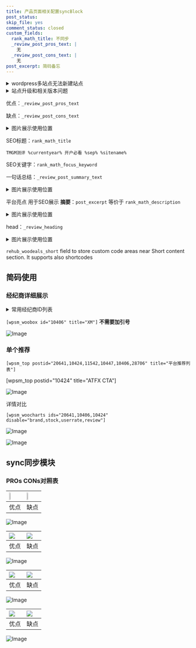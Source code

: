 ```yaml
---
title: 产品页面相关配置syncBlock
post_status: 
skip_file: yes
comment_status: closed
custom_fields:
  rank_math_title: 不同步
  _review_post_pros_text: |
    无
  _review_post_cons_text: |
    无
post_excerpt: 简码备忘
---
```

<details><summary>wordpress多站点无法新建站点</summary>

<li>和报错需要清理cookies一样的原因</li>
<li>wp-config.php里面<code>define( 'SUBDOMAIN_INSTALL', false );//子域名安装</code></li>
<li>新建子站点是用<code>define( 'SUBDOMAIN_INSTALL', true);//子域名安装</code> 完成以后，改成<code>false</code></li>
</details>

<details><summary>站点升级和相关版本问题</summary>

<p>wordpress：5.9.9
woocommerce：7.5.1
出现问题的地方：主题选项里面>><strong>Product layout >>compact style</strong></p>
<p>如何出现没有用过的字段 导致无法保存。先导出配置 然后进行修改，后面再次恢复即可。</p>
<p>出现部分字段无法显示时，需要返回默认布局后，对产品进行保存就好了。</p>
<p></p>
</details>

优点：`_review_post_pros_text`

缺点：`_review_post_cons_text`

<details><summary>图片展示使用位置</summary>

<img src="https://prod-files-secure.s3.us-west-2.amazonaws.com/39ed1227-6d7d-4570-be36-9ccd4a2c4241/f51d3d83-55d4-4bdf-9604-f37ec77ab556/Untitled.png?X-Amz-Algorithm=AWS4-HMAC-SHA256&X-Amz-Content-Sha256=UNSIGNED-PAYLOAD&X-Amz-Credential=ASIAZI2LB466Z6MFEAG6%2F20250219%2Fus-west-2%2Fs3%2Faws4_request&X-Amz-Date=20250219T165526Z&X-Amz-Expires=3600&X-Amz-Security-Token=IQoJb3JpZ2luX2VjEHsaCXVzLXdlc3QtMiJHMEUCIHULosnygRoBQ7YG8O1rxz3iIo08AvvEOdzGH7g6mn6HAiEAjP2AsGNBHF6hrteBUY751zyn%2BDoQfjNHnj31RN8L3C0qiAQIpP%2F%2F%2F%2F%2F%2F%2F%2F%2F%2FARAAGgw2Mzc0MjMxODM4MDUiDP8I6mT%2BZFpuJ6pumCrcA6Ux4QJOweX9oyJO5nnqVoQUQ4hlCobn3YCKnyJVMHrOU4SUxi3SaPG5hu1uldKLcYAOuoQU2r4PgEEhidrL1XFRkjQqVkj5WLmH2u6GdZ8%2FCrthcBPFyXFRNOdcHbnyr%2FC9xITlki14oOXJEPDwhhyK2MFL2R2h6qpzk7X5kJ8kZ9V4OfElPqLPD4HhDjxhoHZzyoFWHD1GOayqxnMDMYuOwS5QeGPIZXGowOqPdpE%2FKwkxXiyZMfJIcrHtNmNFp0zSOk9FDfqr8LOwJdMxw9AfndHu9iwvuzWzH4qh%2Fl9LjobUjH%2BuTRQXjOl5R5vIyUXTsld0WIgA6yehxNLJgO1f0rshITy1dg7l7YcOsyl%2B%2Bz5QMVmTFRxxkuuiq6HCwxH6C4%2BqPNavakemHoyfvpcpIX4Ax6ZSR%2B%2FuTYV5MBUI1itN26178ZwL%2FHHboA%2F9rcu1fjc0ogaZ2WmBA1Xztz%2FXEMrGHRWNsL6c4uks5sqc6GofFx%2F4pM7eOZfF%2BLgX%2FWmtt%2B9ktUfEWXLTcPVh2Ei5diy95SDwQ4Oo0SnCe5QX8ah5QPujVCjbkPiyfqS9zPEfIfjtuw0%2FaPQ7qafAPrtWygFc%2BTFmdg8xNVsKiwk9uFBx%2FRzV7zGUHdkFMPn51r0GOqUBu4rFDYMMdZJ8oJu%2Br7mYqYUdKsBbhecVeR7v%2FFvRvbWf5%2B%2Bj%2BYkZCNhE9Ef6eOC7fdagRZVTet8G5j%2BYibaS6HskNZOHoqP5dFerv0y8VqLAHyTLiwD1FPvcwgtpnqrE8aZCy%2B6jWpOpsR%2BtjAqn7QGV08nHQcNo6jc1Bg9m9Qv6vHBNQZgq%2Fla18j6%2FOpUs2xSA652NRKrbw3hphUaKa%2F4bM9Ra&X-Amz-Signature=aaf756746511ce5435a30ffec9c84ca704a79b15a2eb9bc1e1e6c56ef259172c&X-Amz-SignedHeaders=host&x-id=GetObject" alt="Image">
</details>

SEO标题：`rank_math_title`

`TMGM测评 %currentyear% 开户必看 %sep% %sitename%`

SEO关键字：`rank_math_focus_keyword`

一句话总结：`_review_post_summary_text`

<details><summary>图片展示使用位置</summary>

<img src="https://prod-files-secure.s3.us-west-2.amazonaws.com/39ed1227-6d7d-4570-be36-9ccd4a2c4241/4b96a922-296c-4f4e-8630-d1c870cbce01/Untitled.png?X-Amz-Algorithm=AWS4-HMAC-SHA256&X-Amz-Content-Sha256=UNSIGNED-PAYLOAD&X-Amz-Credential=ASIAZI2LB4666GPSTVNY%2F20250219%2Fus-west-2%2Fs3%2Faws4_request&X-Amz-Date=20250219T165527Z&X-Amz-Expires=3600&X-Amz-Security-Token=IQoJb3JpZ2luX2VjEHsaCXVzLXdlc3QtMiJHMEUCIGnOxpWuil8rT1oV5q5jD8LjmamxhDfFnfyqqysmHdjsAiEAxpTz2bYDqL1AH9U8s2fgTCrHDJuk37BaE8cHLeaghV4qiAQIpP%2F%2F%2F%2F%2F%2F%2F%2F%2F%2FARAAGgw2Mzc0MjMxODM4MDUiDF95I75ZTY74%2BrnWoircA4Dg2f1Xf5b75JVwWf39OjEu0fXI%2BMekbDBciV87MKB4Kk3%2FLiCxy%2FMd2saGAaERnYxdDlXBKLGtUXFzY1zoVsNmQyG4IoqRQ36dlkPTwRAB9eEhHT5p2C8mO%2FQ5ucZ4hFsFTbA5kcVAbkZUM96A78HznVy8%2FrwbJzpcTdJGVKRAAA9NA%2Buc1mjE7PUP7pNA9uUL4abr7gKpgRZYVLZt4hWp8eCrsNblguHZwLFudTj83Nb6sgKkjlfQA15kZy33DF4wyvxm9pTdWC20KSY2L2Ff4Zhf%2BkPJTphPpastgCtMHtK2wQTJMl2UVszVuKtrHlOBXwuK8I4xYgGcjf6JmNRKOVq2xhnkle%2FQtIlE%2Bjsp7l2zkD1fdj30bcmiCze3x8tLuc861aQW5QHoozD5NotiMByXiHlvJ3SViel8AVRtr6iwi8BctQ1ANxZ0dCWeqBdvoTt4lqnydvoywlg7p9gPdZSU0zGSLOE%2FN0tSntzpWgknmBY0rdSk2Hp%2FVIgqqsWhPn2YdQ11Y6l5Mt7Eezk6ni65XpLpp26C15xyzxdjx0lNLACiKxCzmnS%2Fz%2FeemDm7BaCaZdKLb97m%2BXJ1BRS9BcZhwvZHR%2FiWAHz6%2BklyP2Tf4U4sk8gNGiFrMJX61r0GOqUBAApbmpse083Gn4s58owfNQzkF25Kv%2FxYazYqhBR1h7IveyEF4vGUHX6OXWtCY0FAv8FHN60RNXsxnzWfIUmn7XTnj%2FkOj%2FUG7d7Fhe0EFNb153ghIYHXtbCita3AQ6eX9URiq8JYVGDk9cF66F5lQCfwlh1frngW%2FEovd6qZCfYOqEYerL8dKNkOQeMv4fQXPlIW5UgonAAchANvoE83CnewDd4i&X-Amz-Signature=9f0196949a4e64e5d4fa0150fbd4be65147ce87d3629fc86aedaa6902a528a04&X-Amz-SignedHeaders=host&x-id=GetObject" alt="Image">
</details>

平台亮点 用于SEO展示 **摘要**：`post_excerpt`  等价于 `rank_math_description`

<details><summary>图片展示使用位置</summary>

<img src="https://prod-files-secure.s3.us-west-2.amazonaws.com/39ed1227-6d7d-4570-be36-9ccd4a2c4241/1ee11f63-b60a-4dfe-a7a7-d58ff23b5d88/Untitled.png?X-Amz-Algorithm=AWS4-HMAC-SHA256&X-Amz-Content-Sha256=UNSIGNED-PAYLOAD&X-Amz-Credential=ASIAZI2LB466YSUZGU7N%2F20250219%2Fus-west-2%2Fs3%2Faws4_request&X-Amz-Date=20250219T165527Z&X-Amz-Expires=3600&X-Amz-Security-Token=IQoJb3JpZ2luX2VjEHsaCXVzLXdlc3QtMiJIMEYCIQCfE1BKexra0wdMspL9as9E2bWDb3fR1wvFsNcBMId2FQIhAMUedK8xETZmx9HodnjtYeoRUlEVCnIV6uAqbEDfyErDKogECKT%2F%2F%2F%2F%2F%2F%2F%2F%2F%2FwEQABoMNjM3NDIzMTgzODA1IgxBc67d%2BmQPocuDI9Iq3AOMQg59Ake85lIvZOCgjpJrlIOJrX75%2BX26zeP6bJDsu8Zd2ElTPmucjPX8bbu71Qdx7uGjdSMiacnxB%2BXCLCNAv4EaHe5lyiS1mk4ZIeQ%2Bu5LBxzmwmKpVWBFDljX1i3xYhIId1L%2FgDOQoeW5HuN5WUXx%2BZEIh9lIKHoHLGaP3KykpDOyDdlkI%2BCLJw8SmfbEsYAxYTcXB%2FVob0rax78fWF3FOOLLm%2BatyNpGHDO390HeYz333g2n3sOd50%2B9uQLhkgkBTvXxKRjMC4Lh40QQ95VW8q0QQATAHlt8hkUCWryYb%2Fq3VukH%2Bz70BNiKHKAoQI2%2Fk3sJxGbT2ItlUl4VG7pL%2BXBGJwE2YpMPqhtCZL6SArUV3TGwTcVv8E7lGiY4afEp5BE8Giv8YkCHFgCPeN0v08PlgHTt8SSp%2FNtbzUon5ONkvLxIB57D4i1slG3jzUNnb3jKepOVXqtX2M%2BGhkiRvquad%2FQAM64cNoheumiU%2FLYR6jd5jGEnbxK2RAR3jBPwh2qINrK4amxT8pxC1pY1GBgwIUBidj42PwRO0ct0AP%2BjJ%2Fq%2F4SNfbgZg91LDmqHL%2FkE6Ji6P2EzCSAEjDWE9YFQ%2BMmWp3cvdQp2u%2Bia3xNh%2Bw1qWmI%2Bcz7jDM%2Bda9BjqkAbFVsymZp574RvHvBK2Wkc59NcEImILpKQrhlYoQ%2FBsjFsFuZ4NuU%2FRA%2BdRrKKcPHeHeqGNxqUpz1ONmR%2Bb%2FOr5nmHfdAcec8yXbfKX7hEWEmQSHkiK6p8FlN%2BD1ZMQiMXHjFg%2F%2FcCESOESDCsWFXKfetWNUcpqyLW09qqJkPOlkE23g8MxENHD4nN5j4dJ2wqIwAMlEJgCyzVAjtNXzOcVZlRnH&X-Amz-Signature=13f30de978e639731c7d0459a772cfa97276939f0a80d1c5c525413a7e05f06c&X-Amz-SignedHeaders=host&x-id=GetObject" alt="Image">
<img src="https://prod-files-secure.s3.us-west-2.amazonaws.com/39ed1227-6d7d-4570-be36-9ccd4a2c4241/ad4118b5-78d8-4fbe-801e-3b29b5d99c01/Untitled.png?X-Amz-Algorithm=AWS4-HMAC-SHA256&X-Amz-Content-Sha256=UNSIGNED-PAYLOAD&X-Amz-Credential=ASIAZI2LB466YSUZGU7N%2F20250219%2Fus-west-2%2Fs3%2Faws4_request&X-Amz-Date=20250219T165527Z&X-Amz-Expires=3600&X-Amz-Security-Token=IQoJb3JpZ2luX2VjEHsaCXVzLXdlc3QtMiJIMEYCIQCfE1BKexra0wdMspL9as9E2bWDb3fR1wvFsNcBMId2FQIhAMUedK8xETZmx9HodnjtYeoRUlEVCnIV6uAqbEDfyErDKogECKT%2F%2F%2F%2F%2F%2F%2F%2F%2F%2FwEQABoMNjM3NDIzMTgzODA1IgxBc67d%2BmQPocuDI9Iq3AOMQg59Ake85lIvZOCgjpJrlIOJrX75%2BX26zeP6bJDsu8Zd2ElTPmucjPX8bbu71Qdx7uGjdSMiacnxB%2BXCLCNAv4EaHe5lyiS1mk4ZIeQ%2Bu5LBxzmwmKpVWBFDljX1i3xYhIId1L%2FgDOQoeW5HuN5WUXx%2BZEIh9lIKHoHLGaP3KykpDOyDdlkI%2BCLJw8SmfbEsYAxYTcXB%2FVob0rax78fWF3FOOLLm%2BatyNpGHDO390HeYz333g2n3sOd50%2B9uQLhkgkBTvXxKRjMC4Lh40QQ95VW8q0QQATAHlt8hkUCWryYb%2Fq3VukH%2Bz70BNiKHKAoQI2%2Fk3sJxGbT2ItlUl4VG7pL%2BXBGJwE2YpMPqhtCZL6SArUV3TGwTcVv8E7lGiY4afEp5BE8Giv8YkCHFgCPeN0v08PlgHTt8SSp%2FNtbzUon5ONkvLxIB57D4i1slG3jzUNnb3jKepOVXqtX2M%2BGhkiRvquad%2FQAM64cNoheumiU%2FLYR6jd5jGEnbxK2RAR3jBPwh2qINrK4amxT8pxC1pY1GBgwIUBidj42PwRO0ct0AP%2BjJ%2Fq%2F4SNfbgZg91LDmqHL%2FkE6Ji6P2EzCSAEjDWE9YFQ%2BMmWp3cvdQp2u%2Bia3xNh%2Bw1qWmI%2Bcz7jDM%2Bda9BjqkAbFVsymZp574RvHvBK2Wkc59NcEImILpKQrhlYoQ%2FBsjFsFuZ4NuU%2FRA%2BdRrKKcPHeHeqGNxqUpz1ONmR%2Bb%2FOr5nmHfdAcec8yXbfKX7hEWEmQSHkiK6p8FlN%2BD1ZMQiMXHjFg%2F%2FcCESOESDCsWFXKfetWNUcpqyLW09qqJkPOlkE23g8MxENHD4nN5j4dJ2wqIwAMlEJgCyzVAjtNXzOcVZlRnH&X-Amz-Signature=3b5840317d62aaa9149f3ec61d988f74db13a94d2c8d63993af16642be26e767&X-Amz-SignedHeaders=host&x-id=GetObject" alt="Image">
<img src="https://prod-files-secure.s3.us-west-2.amazonaws.com/39ed1227-6d7d-4570-be36-9ccd4a2c4241/a38cf7c9-a79c-4b64-9e94-13589fe0758b/Untitled.png?X-Amz-Algorithm=AWS4-HMAC-SHA256&X-Amz-Content-Sha256=UNSIGNED-PAYLOAD&X-Amz-Credential=ASIAZI2LB466YSUZGU7N%2F20250219%2Fus-west-2%2Fs3%2Faws4_request&X-Amz-Date=20250219T165527Z&X-Amz-Expires=3600&X-Amz-Security-Token=IQoJb3JpZ2luX2VjEHsaCXVzLXdlc3QtMiJIMEYCIQCfE1BKexra0wdMspL9as9E2bWDb3fR1wvFsNcBMId2FQIhAMUedK8xETZmx9HodnjtYeoRUlEVCnIV6uAqbEDfyErDKogECKT%2F%2F%2F%2F%2F%2F%2F%2F%2F%2FwEQABoMNjM3NDIzMTgzODA1IgxBc67d%2BmQPocuDI9Iq3AOMQg59Ake85lIvZOCgjpJrlIOJrX75%2BX26zeP6bJDsu8Zd2ElTPmucjPX8bbu71Qdx7uGjdSMiacnxB%2BXCLCNAv4EaHe5lyiS1mk4ZIeQ%2Bu5LBxzmwmKpVWBFDljX1i3xYhIId1L%2FgDOQoeW5HuN5WUXx%2BZEIh9lIKHoHLGaP3KykpDOyDdlkI%2BCLJw8SmfbEsYAxYTcXB%2FVob0rax78fWF3FOOLLm%2BatyNpGHDO390HeYz333g2n3sOd50%2B9uQLhkgkBTvXxKRjMC4Lh40QQ95VW8q0QQATAHlt8hkUCWryYb%2Fq3VukH%2Bz70BNiKHKAoQI2%2Fk3sJxGbT2ItlUl4VG7pL%2BXBGJwE2YpMPqhtCZL6SArUV3TGwTcVv8E7lGiY4afEp5BE8Giv8YkCHFgCPeN0v08PlgHTt8SSp%2FNtbzUon5ONkvLxIB57D4i1slG3jzUNnb3jKepOVXqtX2M%2BGhkiRvquad%2FQAM64cNoheumiU%2FLYR6jd5jGEnbxK2RAR3jBPwh2qINrK4amxT8pxC1pY1GBgwIUBidj42PwRO0ct0AP%2BjJ%2Fq%2F4SNfbgZg91LDmqHL%2FkE6Ji6P2EzCSAEjDWE9YFQ%2BMmWp3cvdQp2u%2Bia3xNh%2Bw1qWmI%2Bcz7jDM%2Bda9BjqkAbFVsymZp574RvHvBK2Wkc59NcEImILpKQrhlYoQ%2FBsjFsFuZ4NuU%2FRA%2BdRrKKcPHeHeqGNxqUpz1ONmR%2Bb%2FOr5nmHfdAcec8yXbfKX7hEWEmQSHkiK6p8FlN%2BD1ZMQiMXHjFg%2F%2FcCESOESDCsWFXKfetWNUcpqyLW09qqJkPOlkE23g8MxENHD4nN5j4dJ2wqIwAMlEJgCyzVAjtNXzOcVZlRnH&X-Amz-Signature=6140f756965f9bb7fb213c61803a4abd3749be37a686cbfd6aa5cb0c137e5d3d&X-Amz-SignedHeaders=host&x-id=GetObject" alt="Image">
<img src="https://prod-files-secure.s3.us-west-2.amazonaws.com/39ed1227-6d7d-4570-be36-9ccd4a2c4241/7da6fc1e-d2ac-42ae-8c75-cb5749aa18f6/Untitled.png?X-Amz-Algorithm=AWS4-HMAC-SHA256&X-Amz-Content-Sha256=UNSIGNED-PAYLOAD&X-Amz-Credential=ASIAZI2LB466YSUZGU7N%2F20250219%2Fus-west-2%2Fs3%2Faws4_request&X-Amz-Date=20250219T165527Z&X-Amz-Expires=3600&X-Amz-Security-Token=IQoJb3JpZ2luX2VjEHsaCXVzLXdlc3QtMiJIMEYCIQCfE1BKexra0wdMspL9as9E2bWDb3fR1wvFsNcBMId2FQIhAMUedK8xETZmx9HodnjtYeoRUlEVCnIV6uAqbEDfyErDKogECKT%2F%2F%2F%2F%2F%2F%2F%2F%2F%2FwEQABoMNjM3NDIzMTgzODA1IgxBc67d%2BmQPocuDI9Iq3AOMQg59Ake85lIvZOCgjpJrlIOJrX75%2BX26zeP6bJDsu8Zd2ElTPmucjPX8bbu71Qdx7uGjdSMiacnxB%2BXCLCNAv4EaHe5lyiS1mk4ZIeQ%2Bu5LBxzmwmKpVWBFDljX1i3xYhIId1L%2FgDOQoeW5HuN5WUXx%2BZEIh9lIKHoHLGaP3KykpDOyDdlkI%2BCLJw8SmfbEsYAxYTcXB%2FVob0rax78fWF3FOOLLm%2BatyNpGHDO390HeYz333g2n3sOd50%2B9uQLhkgkBTvXxKRjMC4Lh40QQ95VW8q0QQATAHlt8hkUCWryYb%2Fq3VukH%2Bz70BNiKHKAoQI2%2Fk3sJxGbT2ItlUl4VG7pL%2BXBGJwE2YpMPqhtCZL6SArUV3TGwTcVv8E7lGiY4afEp5BE8Giv8YkCHFgCPeN0v08PlgHTt8SSp%2FNtbzUon5ONkvLxIB57D4i1slG3jzUNnb3jKepOVXqtX2M%2BGhkiRvquad%2FQAM64cNoheumiU%2FLYR6jd5jGEnbxK2RAR3jBPwh2qINrK4amxT8pxC1pY1GBgwIUBidj42PwRO0ct0AP%2BjJ%2Fq%2F4SNfbgZg91LDmqHL%2FkE6Ji6P2EzCSAEjDWE9YFQ%2BMmWp3cvdQp2u%2Bia3xNh%2Bw1qWmI%2Bcz7jDM%2Bda9BjqkAbFVsymZp574RvHvBK2Wkc59NcEImILpKQrhlYoQ%2FBsjFsFuZ4NuU%2FRA%2BdRrKKcPHeHeqGNxqUpz1ONmR%2Bb%2FOr5nmHfdAcec8yXbfKX7hEWEmQSHkiK6p8FlN%2BD1ZMQiMXHjFg%2F%2FcCESOESDCsWFXKfetWNUcpqyLW09qqJkPOlkE23g8MxENHD4nN5j4dJ2wqIwAMlEJgCyzVAjtNXzOcVZlRnH&X-Amz-Signature=2b42bd5b0eb81eff1f49737abbe71c8e8620e80b22ff5121fa3a55e2aa47e0de&X-Amz-SignedHeaders=host&x-id=GetObject" alt="Image">
<img src="https://prod-files-secure.s3.us-west-2.amazonaws.com/39ed1227-6d7d-4570-be36-9ccd4a2c4241/7e97f40a-eaee-47f5-b2f9-475f96808fa7/Untitled.png?X-Amz-Algorithm=AWS4-HMAC-SHA256&X-Amz-Content-Sha256=UNSIGNED-PAYLOAD&X-Amz-Credential=ASIAZI2LB466YSUZGU7N%2F20250219%2Fus-west-2%2Fs3%2Faws4_request&X-Amz-Date=20250219T165527Z&X-Amz-Expires=3600&X-Amz-Security-Token=IQoJb3JpZ2luX2VjEHsaCXVzLXdlc3QtMiJIMEYCIQCfE1BKexra0wdMspL9as9E2bWDb3fR1wvFsNcBMId2FQIhAMUedK8xETZmx9HodnjtYeoRUlEVCnIV6uAqbEDfyErDKogECKT%2F%2F%2F%2F%2F%2F%2F%2F%2F%2FwEQABoMNjM3NDIzMTgzODA1IgxBc67d%2BmQPocuDI9Iq3AOMQg59Ake85lIvZOCgjpJrlIOJrX75%2BX26zeP6bJDsu8Zd2ElTPmucjPX8bbu71Qdx7uGjdSMiacnxB%2BXCLCNAv4EaHe5lyiS1mk4ZIeQ%2Bu5LBxzmwmKpVWBFDljX1i3xYhIId1L%2FgDOQoeW5HuN5WUXx%2BZEIh9lIKHoHLGaP3KykpDOyDdlkI%2BCLJw8SmfbEsYAxYTcXB%2FVob0rax78fWF3FOOLLm%2BatyNpGHDO390HeYz333g2n3sOd50%2B9uQLhkgkBTvXxKRjMC4Lh40QQ95VW8q0QQATAHlt8hkUCWryYb%2Fq3VukH%2Bz70BNiKHKAoQI2%2Fk3sJxGbT2ItlUl4VG7pL%2BXBGJwE2YpMPqhtCZL6SArUV3TGwTcVv8E7lGiY4afEp5BE8Giv8YkCHFgCPeN0v08PlgHTt8SSp%2FNtbzUon5ONkvLxIB57D4i1slG3jzUNnb3jKepOVXqtX2M%2BGhkiRvquad%2FQAM64cNoheumiU%2FLYR6jd5jGEnbxK2RAR3jBPwh2qINrK4amxT8pxC1pY1GBgwIUBidj42PwRO0ct0AP%2BjJ%2Fq%2F4SNfbgZg91LDmqHL%2FkE6Ji6P2EzCSAEjDWE9YFQ%2BMmWp3cvdQp2u%2Bia3xNh%2Bw1qWmI%2Bcz7jDM%2Bda9BjqkAbFVsymZp574RvHvBK2Wkc59NcEImILpKQrhlYoQ%2FBsjFsFuZ4NuU%2FRA%2BdRrKKcPHeHeqGNxqUpz1ONmR%2Bb%2FOr5nmHfdAcec8yXbfKX7hEWEmQSHkiK6p8FlN%2BD1ZMQiMXHjFg%2F%2FcCESOESDCsWFXKfetWNUcpqyLW09qqJkPOlkE23g8MxENHD4nN5j4dJ2wqIwAMlEJgCyzVAjtNXzOcVZlRnH&X-Amz-Signature=b5ca5b011a5f280ada8ff8a1cdab0d19f5b2186c8c199b9441e9f25ac12759ee&X-Amz-SignedHeaders=host&x-id=GetObject" alt="Image">
</details>

head：`_review_heading`

<details><summary>图片展示使用位置</summary>

<img src="https://prod-files-secure.s3.us-west-2.amazonaws.com/39ed1227-6d7d-4570-be36-9ccd4a2c4241/3a4650ad-9887-415c-889a-edd51fa54f27/Untitled.png?X-Amz-Algorithm=AWS4-HMAC-SHA256&X-Amz-Content-Sha256=UNSIGNED-PAYLOAD&X-Amz-Credential=ASIAZI2LB46655HLZKMJ%2F20250219%2Fus-west-2%2Fs3%2Faws4_request&X-Amz-Date=20250219T165528Z&X-Amz-Expires=3600&X-Amz-Security-Token=IQoJb3JpZ2luX2VjEHsaCXVzLXdlc3QtMiJGMEQCIEAms7qBJ%2FLH5pJyR73AQWtXP3PC%2Fk6bacxmbiax3KqZAiBjZ%2BhYCv0FwU5Gl7wwvyZEX11qNgTvj5glPhYWSqgffCqIBAik%2F%2F%2F%2F%2F%2F%2F%2F%2F%2F8BEAAaDDYzNzQyMzE4MzgwNSIMscUTMEwAemZiBkriKtwDWIqM9QC8bvh2QfnHFik0Ut0Xf%2FFqbNxeYUXBuiJSoZ7wC24AY27VaAPL2vpUSfJz7L6oAuBmPcAWOxFH6gFsXo%2BVNtXY4GToAOL3iQj76LJLw%2FFjtAB3bkxESHmqVJzWwNVNcAyqiWjNN9vLGGNgdCzG93q6TWlpge%2FbbVkFLwM1rOZE7li663gZBLzpp3TonhmdoPrrlsN0Y%2BopQtT0CmHAclV%2BSZNN84cKVPNzi8B8WX3ISRJ1XDyk0654RhUayFH%2FElRI4xCXVSbzeuY%2BIyw7Omu2XlDqbA09IX%2BCJyBKwGErVJVhRG2DrKFwJSpyhGlI%2B2AvALYDO%2Bk9d%2BISw7g%2FkLr0AbaSu3AiNz7qIX%2B7MssyiCHFCxcHVHWgi4%2BlHDhn0ekOEBaM%2BICAIkOD9L3baOZ4P4c11xebZab4%2FRZ5P%2BAS2IJ2hEH%2F7V19pCh33AC5dJWATFlLeg6rPIR6ABWzDouzDpH2%2BluHOuOrPSsFLIkxynZ4ghHzi5CrLFCloqP9xu8PZvVgpGL3WKGpQB4Iv0Y4EV1PDzhTEWz%2BSa00ssuslt23Rf6LLD2hmMFXLgCNGLGnvRK82mphNxPWG3Ymx64Ic6XzX3CyfErA96wyOcsbm7%2FUwspcW4AwwvnWvQY6pgEI4skTbJhQ82fL3BijwkV%2B37f9xcOqJ6R3a96T4VE9qbKSqcnM6mzNdFIE6Cry59hGMQy9Wx%2Fo7QSinVtpGh%2BVYGlBBVVW8sZazRr%2FzPDgu7gGWc%2BxCLXZIyH1RlL7%2FTR0X0COiSIZjZjLqgTYuy1i%2FgI2%2FX%2FhSVRRX8k7XqxvRhzbnOrbv6h8G0V1LPFAMUj9eUSSmHqZT%2FLecioJzhfHArtsjtTq&X-Amz-Signature=9cc80e777dea0c99b69bf0d43bfd952d36cd49e8ae67c375f42796b975bc38f7&X-Amz-SignedHeaders=host&x-id=GetObject" alt="Image">
</details>

`rehub_woodeals_short`	field to store custom code areas near Short content section. It supports also shortcodes



## 简码使用

### 经纪商详细展示

<details><summary>常用经纪商ID列表</summary>

<pre><code class="php">嘉盛 ===> 20641  [wpsm_woobox id="20641" title="嘉盛"]
易信easymarkets ===> 11542  [wpsm_woobox id="11542" title="易信easymarkets"]
ATFX外汇 ===> 10424  [wpsm_woobox id="10424" title="ATFX"]
XM ===> 10406  [wpsm_woobox id="10406" title="XM"]
TMGM ===> 29622  [wpsm_woobox id="29622" title="TMGM"]
HYCM ===> 10447  [wpsm_woobox id="10447" title="HYCM"]
fpmarkets澳福外汇 ===> 20639  [wpsm_woobox id="20639" title="fpmarkets澳福外汇"]</code></pre>
</details>

`[wpsm_woobox id="10406" title="XM"]` **不需要加引号**

![Image](https://prod-files-secure.s3.us-west-2.amazonaws.com/39ed1227-6d7d-4570-be36-9ccd4a2c4241/4f898f9d-0fa7-4e43-acd3-ac6bc7be575a/Untitled.png?X-Amz-Algorithm=AWS4-HMAC-SHA256&X-Amz-Content-Sha256=UNSIGNED-PAYLOAD&X-Amz-Credential=ASIAZI2LB4663UYDKQXX%2F20250219%2Fus-west-2%2Fs3%2Faws4_request&X-Amz-Date=20250219T165525Z&X-Amz-Expires=3600&X-Amz-Security-Token=IQoJb3JpZ2luX2VjEHsaCXVzLXdlc3QtMiJIMEYCIQDd3RDdK4n3ZAJT6I3HDH0OqNlplUo6ClqwddpER0ARfAIhALSkkSgEHQyCmTLe%2BBmZtHdzqlJi7ZJ11VqNjkk0NPhSKogECKT%2F%2F%2F%2F%2F%2F%2F%2F%2F%2FwEQABoMNjM3NDIzMTgzODA1IgyFMRm7pjhZ7DOO%2F2kq3AP6VulYdNK9sbxx58KLaCFvO41on2POHtJN4MoLBolAz6vL4vX4C1RDeWsfiy5RcbNurMsoE6TaWmAfSJw2zlsmqp0zwrJLM%2F24vO6yBa7FLtdqwUoP5s%2FfK0BZTkyW0PRIOSOBWYFjzPYtOyhL9%2F8HK7Qjmg%2FzCphUogHaauIklhfQ9a7NyycuSZCHRI6fo8sk6RAKnCgUm9RJbnaJx4mny9%2FN%2FFVLqrjGVl1zYo6YRgvv5US9XpJjaU0uffOg%2FiCm2JIPHckt8ZkGJ3ppwi6KzZk%2FyT060oz6s%2BSvv0TlmIK8TXRVjdjRh%2BAL3v5nFJHR1P2AvjdksYsndBsgnduvCZ7uJgvj%2BrLn%2BCSYdTNrOqn2CEtzt3Z2GUwBOfCr5TWAbJhsH78XMSGQUELf6Ma6VRacQqwr88v8%2Fo0Oe1QmOtqNKIW86jDk8xtmjyuKi%2BQdiHW33OiIRMALmRJOh3PBazANDOVhIH6U%2FSvuWSHkwc1%2ByllEoilWGDT7NLihv%2FHIUZuAAsRa2ogwCBL0CIEZRsUbF70clRTPomJl1yz1rM2y%2B0pRQWE2G70UEubR8f%2BhHbCxCcFBeZzvtPRnJh%2FB8PLNRQPC5spCe0RYiMhWG%2FT8lJY3iPEEBYJCFDD4%2Bda9BjqkAS0hlIvy4DHTsuO%2Fa1vesPuLEvWIR4NyyH82XpuAfH90MqVfQitv84TYv8PKj6AJiHnvXVLDHePaH56k9ZEQVKlTJVUs876Jkp31T8oZTlM17O%2FdqjbFEB43cPX2utDhgAjJ47bq5JSjuOvCjnOctiNPq46yoaLboRp5JQo5TghV16bU1lzfSNuTr%2FcIkQzWaXtbs3PFnugqmtn%2BC6Bgcm2FUwKC&X-Amz-Signature=ad5f55207b2ee5e9b87059e106ebee42f55674c83ecc5fc5f332c2570ccb6da3&X-Amz-SignedHeaders=host&x-id=GetObject)

### 单个推荐
`[wpsm_top postid="20641,10424,11542,10447,10406,28706" title="平台推荐列表"]`

[wpsm_top postid="10424" title="ATFX CTA"]

![Image](https://prod-files-secure.s3.us-west-2.amazonaws.com/39ed1227-6d7d-4570-be36-9ccd4a2c4241/5ac620dc-51a8-48b6-b55d-91f47299193c/Untitled.png?X-Amz-Algorithm=AWS4-HMAC-SHA256&X-Amz-Content-Sha256=UNSIGNED-PAYLOAD&X-Amz-Credential=ASIAZI2LB4663UYDKQXX%2F20250219%2Fus-west-2%2Fs3%2Faws4_request&X-Amz-Date=20250219T165525Z&X-Amz-Expires=3600&X-Amz-Security-Token=IQoJb3JpZ2luX2VjEHsaCXVzLXdlc3QtMiJIMEYCIQDd3RDdK4n3ZAJT6I3HDH0OqNlplUo6ClqwddpER0ARfAIhALSkkSgEHQyCmTLe%2BBmZtHdzqlJi7ZJ11VqNjkk0NPhSKogECKT%2F%2F%2F%2F%2F%2F%2F%2F%2F%2FwEQABoMNjM3NDIzMTgzODA1IgyFMRm7pjhZ7DOO%2F2kq3AP6VulYdNK9sbxx58KLaCFvO41on2POHtJN4MoLBolAz6vL4vX4C1RDeWsfiy5RcbNurMsoE6TaWmAfSJw2zlsmqp0zwrJLM%2F24vO6yBa7FLtdqwUoP5s%2FfK0BZTkyW0PRIOSOBWYFjzPYtOyhL9%2F8HK7Qjmg%2FzCphUogHaauIklhfQ9a7NyycuSZCHRI6fo8sk6RAKnCgUm9RJbnaJx4mny9%2FN%2FFVLqrjGVl1zYo6YRgvv5US9XpJjaU0uffOg%2FiCm2JIPHckt8ZkGJ3ppwi6KzZk%2FyT060oz6s%2BSvv0TlmIK8TXRVjdjRh%2BAL3v5nFJHR1P2AvjdksYsndBsgnduvCZ7uJgvj%2BrLn%2BCSYdTNrOqn2CEtzt3Z2GUwBOfCr5TWAbJhsH78XMSGQUELf6Ma6VRacQqwr88v8%2Fo0Oe1QmOtqNKIW86jDk8xtmjyuKi%2BQdiHW33OiIRMALmRJOh3PBazANDOVhIH6U%2FSvuWSHkwc1%2ByllEoilWGDT7NLihv%2FHIUZuAAsRa2ogwCBL0CIEZRsUbF70clRTPomJl1yz1rM2y%2B0pRQWE2G70UEubR8f%2BhHbCxCcFBeZzvtPRnJh%2FB8PLNRQPC5spCe0RYiMhWG%2FT8lJY3iPEEBYJCFDD4%2Bda9BjqkAS0hlIvy4DHTsuO%2Fa1vesPuLEvWIR4NyyH82XpuAfH90MqVfQitv84TYv8PKj6AJiHnvXVLDHePaH56k9ZEQVKlTJVUs876Jkp31T8oZTlM17O%2FdqjbFEB43cPX2utDhgAjJ47bq5JSjuOvCjnOctiNPq46yoaLboRp5JQo5TghV16bU1lzfSNuTr%2FcIkQzWaXtbs3PFnugqmtn%2BC6Bgcm2FUwKC&X-Amz-Signature=8293c371f72bab40e98de013650b5e7d67748bfb6e9e342ca43eca8a67b4dcd0&X-Amz-SignedHeaders=host&x-id=GetObject)

详情对比

`[wpsm_woocharts ids="20641,10406,10424" disable="brand,stock,userrate,review"]`

![Image](https://prod-files-secure.s3.us-west-2.amazonaws.com/39ed1227-6d7d-4570-be36-9ccd4a2c4241/bf3ba45f-b9f3-4295-8aef-b4a495fd25f4/Untitled.png?X-Amz-Algorithm=AWS4-HMAC-SHA256&X-Amz-Content-Sha256=UNSIGNED-PAYLOAD&X-Amz-Credential=ASIAZI2LB4663UYDKQXX%2F20250219%2Fus-west-2%2Fs3%2Faws4_request&X-Amz-Date=20250219T165525Z&X-Amz-Expires=3600&X-Amz-Security-Token=IQoJb3JpZ2luX2VjEHsaCXVzLXdlc3QtMiJIMEYCIQDd3RDdK4n3ZAJT6I3HDH0OqNlplUo6ClqwddpER0ARfAIhALSkkSgEHQyCmTLe%2BBmZtHdzqlJi7ZJ11VqNjkk0NPhSKogECKT%2F%2F%2F%2F%2F%2F%2F%2F%2F%2FwEQABoMNjM3NDIzMTgzODA1IgyFMRm7pjhZ7DOO%2F2kq3AP6VulYdNK9sbxx58KLaCFvO41on2POHtJN4MoLBolAz6vL4vX4C1RDeWsfiy5RcbNurMsoE6TaWmAfSJw2zlsmqp0zwrJLM%2F24vO6yBa7FLtdqwUoP5s%2FfK0BZTkyW0PRIOSOBWYFjzPYtOyhL9%2F8HK7Qjmg%2FzCphUogHaauIklhfQ9a7NyycuSZCHRI6fo8sk6RAKnCgUm9RJbnaJx4mny9%2FN%2FFVLqrjGVl1zYo6YRgvv5US9XpJjaU0uffOg%2FiCm2JIPHckt8ZkGJ3ppwi6KzZk%2FyT060oz6s%2BSvv0TlmIK8TXRVjdjRh%2BAL3v5nFJHR1P2AvjdksYsndBsgnduvCZ7uJgvj%2BrLn%2BCSYdTNrOqn2CEtzt3Z2GUwBOfCr5TWAbJhsH78XMSGQUELf6Ma6VRacQqwr88v8%2Fo0Oe1QmOtqNKIW86jDk8xtmjyuKi%2BQdiHW33OiIRMALmRJOh3PBazANDOVhIH6U%2FSvuWSHkwc1%2ByllEoilWGDT7NLihv%2FHIUZuAAsRa2ogwCBL0CIEZRsUbF70clRTPomJl1yz1rM2y%2B0pRQWE2G70UEubR8f%2BhHbCxCcFBeZzvtPRnJh%2FB8PLNRQPC5spCe0RYiMhWG%2FT8lJY3iPEEBYJCFDD4%2Bda9BjqkAS0hlIvy4DHTsuO%2Fa1vesPuLEvWIR4NyyH82XpuAfH90MqVfQitv84TYv8PKj6AJiHnvXVLDHePaH56k9ZEQVKlTJVUs876Jkp31T8oZTlM17O%2FdqjbFEB43cPX2utDhgAjJ47bq5JSjuOvCjnOctiNPq46yoaLboRp5JQo5TghV16bU1lzfSNuTr%2FcIkQzWaXtbs3PFnugqmtn%2BC6Bgcm2FUwKC&X-Amz-Signature=59a81d9f2a03f80e1b8d573aaba363b955ac6463ed2950af058a9ee00c0a8bb9&X-Amz-SignedHeaders=host&x-id=GetObject)

![Image](https://prod-files-secure.s3.us-west-2.amazonaws.com/39ed1227-6d7d-4570-be36-9ccd4a2c4241/30bc56ef-f383-4b48-9768-2ebc9e436ec0/Untitled.png?X-Amz-Algorithm=AWS4-HMAC-SHA256&X-Amz-Content-Sha256=UNSIGNED-PAYLOAD&X-Amz-Credential=ASIAZI2LB4663UYDKQXX%2F20250219%2Fus-west-2%2Fs3%2Faws4_request&X-Amz-Date=20250219T165525Z&X-Amz-Expires=3600&X-Amz-Security-Token=IQoJb3JpZ2luX2VjEHsaCXVzLXdlc3QtMiJIMEYCIQDd3RDdK4n3ZAJT6I3HDH0OqNlplUo6ClqwddpER0ARfAIhALSkkSgEHQyCmTLe%2BBmZtHdzqlJi7ZJ11VqNjkk0NPhSKogECKT%2F%2F%2F%2F%2F%2F%2F%2F%2F%2FwEQABoMNjM3NDIzMTgzODA1IgyFMRm7pjhZ7DOO%2F2kq3AP6VulYdNK9sbxx58KLaCFvO41on2POHtJN4MoLBolAz6vL4vX4C1RDeWsfiy5RcbNurMsoE6TaWmAfSJw2zlsmqp0zwrJLM%2F24vO6yBa7FLtdqwUoP5s%2FfK0BZTkyW0PRIOSOBWYFjzPYtOyhL9%2F8HK7Qjmg%2FzCphUogHaauIklhfQ9a7NyycuSZCHRI6fo8sk6RAKnCgUm9RJbnaJx4mny9%2FN%2FFVLqrjGVl1zYo6YRgvv5US9XpJjaU0uffOg%2FiCm2JIPHckt8ZkGJ3ppwi6KzZk%2FyT060oz6s%2BSvv0TlmIK8TXRVjdjRh%2BAL3v5nFJHR1P2AvjdksYsndBsgnduvCZ7uJgvj%2BrLn%2BCSYdTNrOqn2CEtzt3Z2GUwBOfCr5TWAbJhsH78XMSGQUELf6Ma6VRacQqwr88v8%2Fo0Oe1QmOtqNKIW86jDk8xtmjyuKi%2BQdiHW33OiIRMALmRJOh3PBazANDOVhIH6U%2FSvuWSHkwc1%2ByllEoilWGDT7NLihv%2FHIUZuAAsRa2ogwCBL0CIEZRsUbF70clRTPomJl1yz1rM2y%2B0pRQWE2G70UEubR8f%2BhHbCxCcFBeZzvtPRnJh%2FB8PLNRQPC5spCe0RYiMhWG%2FT8lJY3iPEEBYJCFDD4%2Bda9BjqkAS0hlIvy4DHTsuO%2Fa1vesPuLEvWIR4NyyH82XpuAfH90MqVfQitv84TYv8PKj6AJiHnvXVLDHePaH56k9ZEQVKlTJVUs876Jkp31T8oZTlM17O%2FdqjbFEB43cPX2utDhgAjJ47bq5JSjuOvCjnOctiNPq46yoaLboRp5JQo5TghV16bU1lzfSNuTr%2FcIkQzWaXtbs3PFnugqmtn%2BC6Bgcm2FUwKC&X-Amz-Signature=6c781079c483b7840b3c78e69fffddcc9f55a3ac438bb5ecfe4f248ef4c7ec36&X-Amz-SignedHeaders=host&x-id=GetObject)

## sync同步模块

### PROs CONs对照表

| <img src="https://cdn.ifttt.fun/gh/jarlin8/OSS@main/icons/customize/pros.svg" height="auto" width="37.3%"> | <img src="https://cdn.ifttt.fun/gh/jarlin8/OSS@main/icons/customize/cons.svg" height="auto" width="28.8%"> |
| :--- | :--- |
| 优点 | 缺点 |

![Image](https://prod-files-secure.s3.us-west-2.amazonaws.com/39ed1227-6d7d-4570-be36-9ccd4a2c4241/8742b755-dfb5-4004-9a5f-d6e561664bd8/Untitled.png?X-Amz-Algorithm=AWS4-HMAC-SHA256&X-Amz-Content-Sha256=UNSIGNED-PAYLOAD&X-Amz-Credential=ASIAZI2LB4663UYDKQXX%2F20250219%2Fus-west-2%2Fs3%2Faws4_request&X-Amz-Date=20250219T165525Z&X-Amz-Expires=3600&X-Amz-Security-Token=IQoJb3JpZ2luX2VjEHsaCXVzLXdlc3QtMiJIMEYCIQDd3RDdK4n3ZAJT6I3HDH0OqNlplUo6ClqwddpER0ARfAIhALSkkSgEHQyCmTLe%2BBmZtHdzqlJi7ZJ11VqNjkk0NPhSKogECKT%2F%2F%2F%2F%2F%2F%2F%2F%2F%2FwEQABoMNjM3NDIzMTgzODA1IgyFMRm7pjhZ7DOO%2F2kq3AP6VulYdNK9sbxx58KLaCFvO41on2POHtJN4MoLBolAz6vL4vX4C1RDeWsfiy5RcbNurMsoE6TaWmAfSJw2zlsmqp0zwrJLM%2F24vO6yBa7FLtdqwUoP5s%2FfK0BZTkyW0PRIOSOBWYFjzPYtOyhL9%2F8HK7Qjmg%2FzCphUogHaauIklhfQ9a7NyycuSZCHRI6fo8sk6RAKnCgUm9RJbnaJx4mny9%2FN%2FFVLqrjGVl1zYo6YRgvv5US9XpJjaU0uffOg%2FiCm2JIPHckt8ZkGJ3ppwi6KzZk%2FyT060oz6s%2BSvv0TlmIK8TXRVjdjRh%2BAL3v5nFJHR1P2AvjdksYsndBsgnduvCZ7uJgvj%2BrLn%2BCSYdTNrOqn2CEtzt3Z2GUwBOfCr5TWAbJhsH78XMSGQUELf6Ma6VRacQqwr88v8%2Fo0Oe1QmOtqNKIW86jDk8xtmjyuKi%2BQdiHW33OiIRMALmRJOh3PBazANDOVhIH6U%2FSvuWSHkwc1%2ByllEoilWGDT7NLihv%2FHIUZuAAsRa2ogwCBL0CIEZRsUbF70clRTPomJl1yz1rM2y%2B0pRQWE2G70UEubR8f%2BhHbCxCcFBeZzvtPRnJh%2FB8PLNRQPC5spCe0RYiMhWG%2FT8lJY3iPEEBYJCFDD4%2Bda9BjqkAS0hlIvy4DHTsuO%2Fa1vesPuLEvWIR4NyyH82XpuAfH90MqVfQitv84TYv8PKj6AJiHnvXVLDHePaH56k9ZEQVKlTJVUs876Jkp31T8oZTlM17O%2FdqjbFEB43cPX2utDhgAjJ47bq5JSjuOvCjnOctiNPq46yoaLboRp5JQo5TghV16bU1lzfSNuTr%2FcIkQzWaXtbs3PFnugqmtn%2BC6Bgcm2FUwKC&X-Amz-Signature=ffee49a92ae4ae1d042e8305fbfd3fe236f3b54af6dbf83f02563b30b82e9853&X-Amz-SignedHeaders=host&x-id=GetObject)

| <img src="https://cdn.ifttt.fun/gh/jarlin8/OSS@main/icons/customize/pros1.svg" height="auto"> | <img src="https://cdn.ifttt.fun/gh/jarlin8/OSS@main/icons/customize/cons1.svg" height="auto"> |
| :--- | :--- |
| 优点 | 缺点 |

![Image](https://prod-files-secure.s3.us-west-2.amazonaws.com/39ed1227-6d7d-4570-be36-9ccd4a2c4241/806358f8-c9c4-4e17-bb35-c6c76a5397a5/Untitled.png?X-Amz-Algorithm=AWS4-HMAC-SHA256&X-Amz-Content-Sha256=UNSIGNED-PAYLOAD&X-Amz-Credential=ASIAZI2LB4663UYDKQXX%2F20250219%2Fus-west-2%2Fs3%2Faws4_request&X-Amz-Date=20250219T165525Z&X-Amz-Expires=3600&X-Amz-Security-Token=IQoJb3JpZ2luX2VjEHsaCXVzLXdlc3QtMiJIMEYCIQDd3RDdK4n3ZAJT6I3HDH0OqNlplUo6ClqwddpER0ARfAIhALSkkSgEHQyCmTLe%2BBmZtHdzqlJi7ZJ11VqNjkk0NPhSKogECKT%2F%2F%2F%2F%2F%2F%2F%2F%2F%2FwEQABoMNjM3NDIzMTgzODA1IgyFMRm7pjhZ7DOO%2F2kq3AP6VulYdNK9sbxx58KLaCFvO41on2POHtJN4MoLBolAz6vL4vX4C1RDeWsfiy5RcbNurMsoE6TaWmAfSJw2zlsmqp0zwrJLM%2F24vO6yBa7FLtdqwUoP5s%2FfK0BZTkyW0PRIOSOBWYFjzPYtOyhL9%2F8HK7Qjmg%2FzCphUogHaauIklhfQ9a7NyycuSZCHRI6fo8sk6RAKnCgUm9RJbnaJx4mny9%2FN%2FFVLqrjGVl1zYo6YRgvv5US9XpJjaU0uffOg%2FiCm2JIPHckt8ZkGJ3ppwi6KzZk%2FyT060oz6s%2BSvv0TlmIK8TXRVjdjRh%2BAL3v5nFJHR1P2AvjdksYsndBsgnduvCZ7uJgvj%2BrLn%2BCSYdTNrOqn2CEtzt3Z2GUwBOfCr5TWAbJhsH78XMSGQUELf6Ma6VRacQqwr88v8%2Fo0Oe1QmOtqNKIW86jDk8xtmjyuKi%2BQdiHW33OiIRMALmRJOh3PBazANDOVhIH6U%2FSvuWSHkwc1%2ByllEoilWGDT7NLihv%2FHIUZuAAsRa2ogwCBL0CIEZRsUbF70clRTPomJl1yz1rM2y%2B0pRQWE2G70UEubR8f%2BhHbCxCcFBeZzvtPRnJh%2FB8PLNRQPC5spCe0RYiMhWG%2FT8lJY3iPEEBYJCFDD4%2Bda9BjqkAS0hlIvy4DHTsuO%2Fa1vesPuLEvWIR4NyyH82XpuAfH90MqVfQitv84TYv8PKj6AJiHnvXVLDHePaH56k9ZEQVKlTJVUs876Jkp31T8oZTlM17O%2FdqjbFEB43cPX2utDhgAjJ47bq5JSjuOvCjnOctiNPq46yoaLboRp5JQo5TghV16bU1lzfSNuTr%2FcIkQzWaXtbs3PFnugqmtn%2BC6Bgcm2FUwKC&X-Amz-Signature=70006aecea26f01288a481b71660cdc81b06fbae696f4f400ce551019e81f5e8&X-Amz-SignedHeaders=host&x-id=GetObject)

| <img src="https://cdn.ifttt.fun/gh/jarlin8/OSS@main/icons/customize/pros2.svg" height="auto"> | <img src="https://cdn.ifttt.fun/gh/jarlin8/OSS@main/icons/customize/cons2.svg" height="auto"> |
| :--- | :--- |
| 优点 | 缺点 |

![Image](https://prod-files-secure.s3.us-west-2.amazonaws.com/39ed1227-6d7d-4570-be36-9ccd4a2c4241/a9245ec9-70dd-4005-b534-0d54315fc5f3/Untitled.png?X-Amz-Algorithm=AWS4-HMAC-SHA256&X-Amz-Content-Sha256=UNSIGNED-PAYLOAD&X-Amz-Credential=ASIAZI2LB4663UYDKQXX%2F20250219%2Fus-west-2%2Fs3%2Faws4_request&X-Amz-Date=20250219T165525Z&X-Amz-Expires=3600&X-Amz-Security-Token=IQoJb3JpZ2luX2VjEHsaCXVzLXdlc3QtMiJIMEYCIQDd3RDdK4n3ZAJT6I3HDH0OqNlplUo6ClqwddpER0ARfAIhALSkkSgEHQyCmTLe%2BBmZtHdzqlJi7ZJ11VqNjkk0NPhSKogECKT%2F%2F%2F%2F%2F%2F%2F%2F%2F%2FwEQABoMNjM3NDIzMTgzODA1IgyFMRm7pjhZ7DOO%2F2kq3AP6VulYdNK9sbxx58KLaCFvO41on2POHtJN4MoLBolAz6vL4vX4C1RDeWsfiy5RcbNurMsoE6TaWmAfSJw2zlsmqp0zwrJLM%2F24vO6yBa7FLtdqwUoP5s%2FfK0BZTkyW0PRIOSOBWYFjzPYtOyhL9%2F8HK7Qjmg%2FzCphUogHaauIklhfQ9a7NyycuSZCHRI6fo8sk6RAKnCgUm9RJbnaJx4mny9%2FN%2FFVLqrjGVl1zYo6YRgvv5US9XpJjaU0uffOg%2FiCm2JIPHckt8ZkGJ3ppwi6KzZk%2FyT060oz6s%2BSvv0TlmIK8TXRVjdjRh%2BAL3v5nFJHR1P2AvjdksYsndBsgnduvCZ7uJgvj%2BrLn%2BCSYdTNrOqn2CEtzt3Z2GUwBOfCr5TWAbJhsH78XMSGQUELf6Ma6VRacQqwr88v8%2Fo0Oe1QmOtqNKIW86jDk8xtmjyuKi%2BQdiHW33OiIRMALmRJOh3PBazANDOVhIH6U%2FSvuWSHkwc1%2ByllEoilWGDT7NLihv%2FHIUZuAAsRa2ogwCBL0CIEZRsUbF70clRTPomJl1yz1rM2y%2B0pRQWE2G70UEubR8f%2BhHbCxCcFBeZzvtPRnJh%2FB8PLNRQPC5spCe0RYiMhWG%2FT8lJY3iPEEBYJCFDD4%2Bda9BjqkAS0hlIvy4DHTsuO%2Fa1vesPuLEvWIR4NyyH82XpuAfH90MqVfQitv84TYv8PKj6AJiHnvXVLDHePaH56k9ZEQVKlTJVUs876Jkp31T8oZTlM17O%2FdqjbFEB43cPX2utDhgAjJ47bq5JSjuOvCjnOctiNPq46yoaLboRp5JQo5TghV16bU1lzfSNuTr%2FcIkQzWaXtbs3PFnugqmtn%2BC6Bgcm2FUwKC&X-Amz-Signature=4b91ab3731fc80f6287ccd5840656cba223d6bc7e6849f648ab2cab2d37288b4&X-Amz-SignedHeaders=host&x-id=GetObject)

| <img src="https://cdn.ifttt.fun/gh/jarlin8/OSS@main/icons/customize/pros3.svg" height="auto"> | <img src="https://cdn.ifttt.fun/gh/jarlin8/OSS@main/icons/customize/cons3.svg" height="auto"> |
| :--- | :--- |
| 优点 | 缺点 |

![Image](https://prod-files-secure.s3.us-west-2.amazonaws.com/39ed1227-6d7d-4570-be36-9ccd4a2c4241/e1e580a2-2e5c-4780-9ff4-19c318fc2284/Untitled.png?X-Amz-Algorithm=AWS4-HMAC-SHA256&X-Amz-Content-Sha256=UNSIGNED-PAYLOAD&X-Amz-Credential=ASIAZI2LB4663UYDKQXX%2F20250219%2Fus-west-2%2Fs3%2Faws4_request&X-Amz-Date=20250219T165525Z&X-Amz-Expires=3600&X-Amz-Security-Token=IQoJb3JpZ2luX2VjEHsaCXVzLXdlc3QtMiJIMEYCIQDd3RDdK4n3ZAJT6I3HDH0OqNlplUo6ClqwddpER0ARfAIhALSkkSgEHQyCmTLe%2BBmZtHdzqlJi7ZJ11VqNjkk0NPhSKogECKT%2F%2F%2F%2F%2F%2F%2F%2F%2F%2FwEQABoMNjM3NDIzMTgzODA1IgyFMRm7pjhZ7DOO%2F2kq3AP6VulYdNK9sbxx58KLaCFvO41on2POHtJN4MoLBolAz6vL4vX4C1RDeWsfiy5RcbNurMsoE6TaWmAfSJw2zlsmqp0zwrJLM%2F24vO6yBa7FLtdqwUoP5s%2FfK0BZTkyW0PRIOSOBWYFjzPYtOyhL9%2F8HK7Qjmg%2FzCphUogHaauIklhfQ9a7NyycuSZCHRI6fo8sk6RAKnCgUm9RJbnaJx4mny9%2FN%2FFVLqrjGVl1zYo6YRgvv5US9XpJjaU0uffOg%2FiCm2JIPHckt8ZkGJ3ppwi6KzZk%2FyT060oz6s%2BSvv0TlmIK8TXRVjdjRh%2BAL3v5nFJHR1P2AvjdksYsndBsgnduvCZ7uJgvj%2BrLn%2BCSYdTNrOqn2CEtzt3Z2GUwBOfCr5TWAbJhsH78XMSGQUELf6Ma6VRacQqwr88v8%2Fo0Oe1QmOtqNKIW86jDk8xtmjyuKi%2BQdiHW33OiIRMALmRJOh3PBazANDOVhIH6U%2FSvuWSHkwc1%2ByllEoilWGDT7NLihv%2FHIUZuAAsRa2ogwCBL0CIEZRsUbF70clRTPomJl1yz1rM2y%2B0pRQWE2G70UEubR8f%2BhHbCxCcFBeZzvtPRnJh%2FB8PLNRQPC5spCe0RYiMhWG%2FT8lJY3iPEEBYJCFDD4%2Bda9BjqkAS0hlIvy4DHTsuO%2Fa1vesPuLEvWIR4NyyH82XpuAfH90MqVfQitv84TYv8PKj6AJiHnvXVLDHePaH56k9ZEQVKlTJVUs876Jkp31T8oZTlM17O%2FdqjbFEB43cPX2utDhgAjJ47bq5JSjuOvCjnOctiNPq46yoaLboRp5JQo5TghV16bU1lzfSNuTr%2FcIkQzWaXtbs3PFnugqmtn%2BC6Bgcm2FUwKC&X-Amz-Signature=0c1b0d7436454412e32a459a8307025effeb60384356d81f2c982e4535ccbd70&X-Amz-SignedHeaders=host&x-id=GetObject)